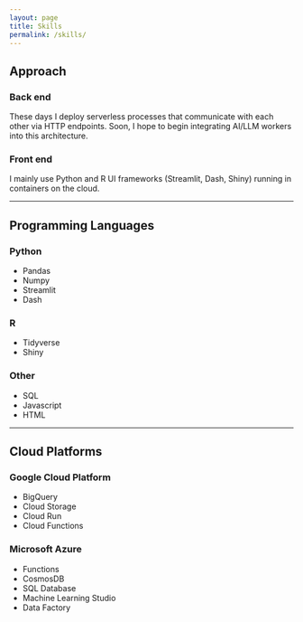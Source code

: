 ```yaml
---
layout: page
title: Skills
permalink: /skills/
---
```


## Approach

### Back end
These days I deploy serverless processes that communicate with each other via HTTP endpoints. Soon, I hope to begin integrating AI/LLM workers into this architecture. 

### Front end
I mainly use Python and R UI frameworks (Streamlit, Dash, Shiny) running in containers on the cloud.

---
## Programming Languages
### Python
- Pandas
- Numpy
- Streamlit
- Dash

### R
- Tidyverse
- Shiny

### Other
- SQL
- Javascript
- HTML

---
## Cloud Platforms

### Google Cloud Platform
- BigQuery
- Cloud Storage
- Cloud Run
- Cloud Functions

### Microsoft Azure
- Functions
- CosmosDB
- SQL Database
- Machine Learning Studio
- Data Factory
